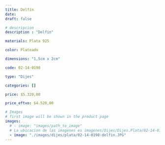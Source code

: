 ```yaml
---
title: Delfín
date: 
draft: false

# descripcion
description : "Delfín"

materials: Plata 925

color: Plateado

dimensions: "1,5cm x 2cm"

code: 02-14-0198

type: "Dijes"

categories: []

price: $5.320,00

price_eftvo: $4.520,00

# Images
# first image will be shown in the product page
images:
  # - image: "images/path_to_image"
  # La ubicacion de las imagenes es imagenes/Dijes/Dijes.Plata/02-14-0198-delfin
  - image: "./images/dijes/plata/02-14-0198-delfin.JPG"
---
```

